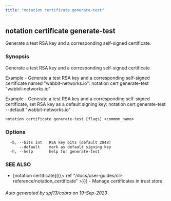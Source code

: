 ```yaml
---
title: "notation certificate generate-test"
---
```


## notation certificate generate-test

Generate a test RSA key and a corresponding self-signed certificate.

### Synopsis

Generate a test RSA key and a corresponding self-signed certificate

Example - Generate a test RSA key and a corresponding self-signed certificate named "wabbit-networks.io":
  notation cert generate-test "wabbit-networks.io"

Example - Generate a test RSA key and a corresponding self-signed certificate, set RSA key as a default signing key:
  notation cert generate-test --default "wabbit-networks.io"


```
notation certificate generate-test [flags] <common_name>
```

### Options

```
  -b, --bits int   RSA key bits (default 2048)
      --default    mark as default signing key
  -h, --help       help for generate-test
```

### SEE ALSO

* [notation certificate]({{< ref "/docs/user-guides/cli-reference/notation_certificate" >}})	 - Manage certificates in trust store

###### Auto generated by spf13/cobra on 19-Sep-2023
